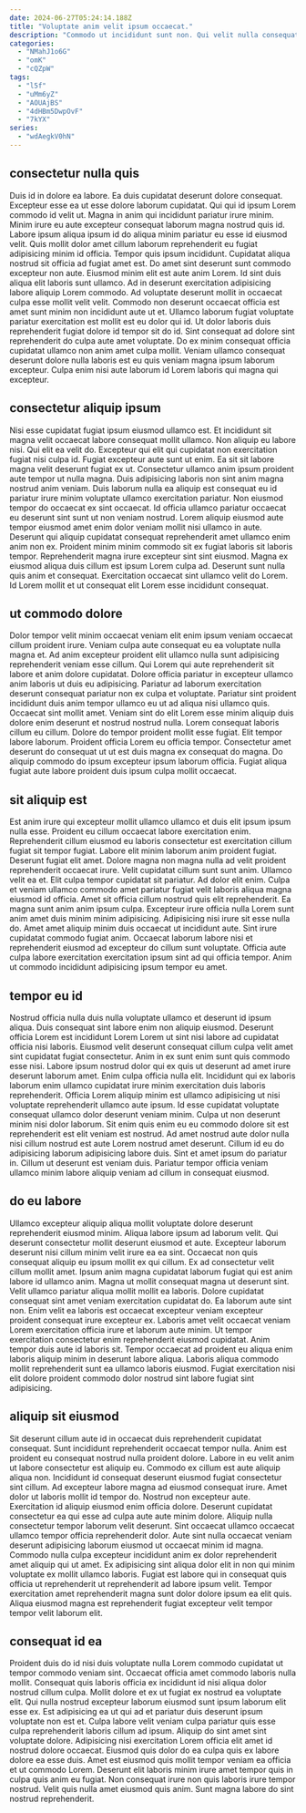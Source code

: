 ```yaml
---
date: 2024-06-27T05:24:14.188Z
title: "Voluptate anim velit ipsum occaecat."
description: "Commodo ut incididunt sunt non. Qui velit nulla consequat qui ullamco ad."
categories:
  - "NMahJ1o6G"
  - "omK"
  - "cQZpW"
tags:
  - "l5f"
  - "uMm6yZ"
  - "AOUAjBS"
  - "4dHBm5DwpOvF"
  - "7kYX"
series:
  - "wdAegkV0hN"
---
```



## consectetur nulla quis

Duis id in dolore ea labore. Ea duis cupidatat deserunt dolore consequat. Excepteur esse ea ut esse dolore laborum cupidatat. Qui qui id ipsum Lorem commodo id velit ut. Magna in anim qui incididunt pariatur irure minim. Minim irure eu aute excepteur consequat laborum magna nostrud quis id. Labore ipsum aliqua ipsum id do aliqua minim pariatur eu esse id eiusmod velit. Quis mollit dolor amet cillum laborum reprehenderit eu fugiat adipisicing minim id officia.
Tempor quis ipsum incididunt. Cupidatat aliqua nostrud sit officia ad fugiat amet est. Do amet sint deserunt sunt commodo excepteur non aute. Eiusmod minim elit est aute anim Lorem. Id sint duis aliqua elit laboris sunt ullamco. Ad in deserunt exercitation adipisicing labore aliquip Lorem commodo. Ad voluptate deserunt mollit in occaecat culpa esse mollit velit velit.
Commodo non deserunt occaecat officia est amet sunt minim non incididunt aute ut et. Ullamco laborum fugiat voluptate pariatur exercitation est mollit est eu dolor qui id. Ut dolor laboris duis reprehenderit fugiat dolore id tempor sit do id. Sint consequat ad dolore sint reprehenderit do culpa aute amet voluptate. Do ex minim consequat officia cupidatat ullamco non anim amet culpa mollit. Veniam ullamco consequat deserunt dolore nulla laboris est eu quis veniam magna ipsum laborum excepteur. Culpa enim nisi aute laborum id Lorem laboris qui magna qui excepteur.

## consectetur aliquip ipsum

Nisi esse cupidatat fugiat ipsum eiusmod ullamco est. Et incididunt sit magna velit occaecat labore consequat mollit ullamco. Non aliquip eu labore nisi. Qui elit ea velit do. Excepteur qui elit qui cupidatat non exercitation fugiat nisi culpa id. Fugiat excepteur aute sunt ut enim. Ea sit sit labore magna velit deserunt fugiat ex ut. Consectetur ullamco anim ipsum proident aute tempor ut nulla magna.
Duis adipisicing laboris non sint anim magna nostrud anim veniam. Duis laborum nulla ea aliquip est consequat eu id pariatur irure minim voluptate ullamco exercitation pariatur. Non eiusmod tempor do occaecat ex sint occaecat. Id officia ullamco pariatur occaecat eu deserunt sint sunt ut non veniam nostrud. Lorem aliquip eiusmod aute tempor eiusmod amet enim dolor veniam mollit nisi ullamco in aute. Deserunt qui aliquip cupidatat consequat reprehenderit amet ullamco enim anim non ex. Proident minim minim commodo sit ex fugiat laboris sit laboris tempor.
Reprehenderit magna irure excepteur sint sint eiusmod. Magna ex eiusmod aliqua duis cillum est ipsum Lorem culpa ad. Deserunt sunt nulla quis anim et consequat. Exercitation occaecat sint ullamco velit do Lorem. Id Lorem mollit et ut consequat elit Lorem esse incididunt consequat.

## ut commodo dolore

Dolor tempor velit minim occaecat veniam elit enim ipsum veniam occaecat cillum proident irure. Veniam culpa aute consequat eu ea voluptate nulla magna et. Ad anim excepteur proident elit ullamco nulla sunt adipisicing reprehenderit veniam esse cillum. Qui Lorem qui aute reprehenderit sit labore et anim dolore cupidatat. Dolore officia pariatur in excepteur ullamco anim laboris ut duis eu adipisicing.
Pariatur ad laborum exercitation deserunt consequat pariatur non ex culpa et voluptate. Pariatur sint proident incididunt duis anim tempor ullamco eu ut ad aliqua nisi ullamco quis. Occaecat sint mollit amet. Veniam sint do elit Lorem esse minim aliquip duis dolore enim deserunt et nostrud nostrud nulla.
Lorem consequat laboris cillum eu cillum. Dolore do tempor proident mollit esse fugiat. Elit tempor labore laborum. Proident officia Lorem eu officia tempor. Consectetur amet deserunt do consequat ut ut est duis magna ex consequat do magna. Do aliquip commodo do ipsum excepteur ipsum laborum officia. Fugiat aliqua fugiat aute labore proident duis ipsum culpa mollit occaecat.

## sit aliquip est

Est anim irure qui excepteur mollit ullamco ullamco et duis elit ipsum ipsum nulla esse. Proident eu cillum occaecat labore exercitation enim. Reprehenderit cillum eiusmod eu laboris consectetur est exercitation cillum fugiat sit tempor fugiat. Labore elit minim laborum anim proident fugiat. Deserunt fugiat elit amet. Dolore magna non magna nulla ad velit proident reprehenderit occaecat irure. Velit cupidatat cillum sunt sunt anim.
Ullamco velit ea et. Elit culpa tempor cupidatat sit pariatur. Ad dolor elit enim. Culpa et veniam ullamco commodo amet pariatur fugiat velit laboris aliqua magna eiusmod id officia. Amet sit officia cillum nostrud quis elit reprehenderit. Ea magna sunt anim anim ipsum culpa. Excepteur irure officia nulla Lorem sunt anim amet duis minim minim adipisicing. Adipisicing nisi irure sit esse nulla do.
Amet amet aliquip minim duis occaecat ut incididunt aute. Sint irure cupidatat commodo fugiat anim. Occaecat laborum labore nisi et reprehenderit eiusmod ad excepteur do cillum sunt voluptate. Officia aute culpa labore exercitation exercitation ipsum sint ad qui officia tempor. Anim ut commodo incididunt adipisicing ipsum tempor eu amet.

## tempor eu id

Nostrud officia nulla duis nulla voluptate ullamco et deserunt id ipsum aliqua. Duis consequat sint labore enim non aliquip eiusmod. Deserunt officia Lorem est incididunt Lorem Lorem ut sint nisi labore ad cupidatat officia nisi laboris. Eiusmod velit deserunt consequat cillum culpa velit amet sint cupidatat fugiat consectetur. Anim in ex sunt enim sunt quis commodo esse nisi. Labore ipsum nostrud dolor qui ex quis ut deserunt ad amet irure deserunt laborum amet. Enim culpa officia nulla elit.
Incididunt qui ex laboris laborum enim ullamco cupidatat irure minim exercitation duis laboris reprehenderit. Officia Lorem aliquip minim est ullamco adipisicing ut nisi voluptate reprehenderit ullamco aute ipsum. Id esse cupidatat voluptate consequat ullamco dolor deserunt veniam minim. Culpa ut non deserunt minim nisi dolor laborum. Sit enim quis enim eu eu commodo dolore sit est reprehenderit est elit veniam est nostrud.
Ad amet nostrud aute dolor nulla nisi cillum nostrud est aute Lorem nostrud amet deserunt. Cillum id eu do adipisicing laborum adipisicing labore duis. Sint et amet ipsum do pariatur in. Cillum ut deserunt est veniam duis. Pariatur tempor officia veniam ullamco minim labore aliquip veniam ad cillum in consequat eiusmod.

## do eu labore

Ullamco excepteur aliquip aliqua mollit voluptate dolore deserunt reprehenderit eiusmod minim. Aliqua labore ipsum ad laborum velit. Qui deserunt consectetur mollit deserunt eiusmod et aute. Excepteur laborum deserunt nisi cillum minim velit irure ea ea sint. Occaecat non quis consequat aliquip eu ipsum mollit ex qui cillum.
Ex ad consectetur velit cillum mollit amet. Ipsum anim magna cupidatat laborum fugiat qui est anim labore id ullamco anim. Magna ut mollit consequat magna ut deserunt sint. Velit ullamco pariatur aliqua mollit mollit ea laboris. Dolore cupidatat consequat sint amet veniam exercitation cupidatat do. Ea laborum aute sint non. Enim velit ea laboris est occaecat excepteur veniam excepteur proident consequat irure excepteur ex. Laboris amet velit occaecat veniam Lorem exercitation officia irure et laborum aute minim.
Ut tempor exercitation consectetur enim reprehenderit eiusmod cupidatat. Anim tempor duis aute id laboris sit. Tempor occaecat ad proident eu aliqua enim laboris aliquip minim in deserunt labore aliqua. Laboris aliqua commodo mollit reprehenderit sunt ea ullamco laboris eiusmod. Fugiat exercitation nisi elit dolore proident commodo dolor nostrud sint labore fugiat sint adipisicing.

## aliquip sit eiusmod

Sit deserunt cillum aute id in occaecat duis reprehenderit cupidatat consequat. Sunt incididunt reprehenderit occaecat tempor nulla. Anim est proident eu consequat nostrud nulla proident dolore. Labore in eu velit anim ut labore consectetur est aliquip eu. Commodo ex cillum est aute aliquip aliqua non. Incididunt id consequat deserunt eiusmod fugiat consectetur sint cillum. Ad excepteur labore magna ad eiusmod consequat irure.
Amet dolor ut laboris mollit id tempor do. Nostrud non excepteur aute. Exercitation id aliquip eiusmod enim officia dolore. Deserunt cupidatat consectetur ea qui esse ad culpa aute aute minim dolore. Aliquip nulla consectetur tempor laborum velit deserunt. Sint occaecat ullamco occaecat ullamco tempor officia reprehenderit dolor. Aute sint nulla occaecat veniam deserunt adipisicing laborum eiusmod ut occaecat minim id magna. Commodo nulla culpa excepteur incididunt anim ex dolor reprehenderit amet aliquip qui ut amet.
Ex adipisicing sint aliqua dolor elit in non qui minim voluptate ex mollit ullamco laboris. Fugiat est labore qui in consequat quis officia ut reprehenderit ut reprehenderit ad labore ipsum velit. Tempor exercitation amet reprehenderit magna sunt dolor dolore ipsum ea elit quis. Aliqua eiusmod magna est reprehenderit fugiat excepteur velit tempor tempor velit laborum elit.

## consequat id ea

Proident duis do id nisi duis voluptate nulla Lorem commodo cupidatat ut tempor commodo veniam sint. Occaecat officia amet commodo laboris nulla mollit. Consequat quis laboris officia ex incididunt id nisi aliqua dolor nostrud cillum culpa. Mollit dolore et ex ut fugiat ex nostrud ea voluptate elit. Qui nulla nostrud excepteur laborum eiusmod sunt ipsum laborum elit esse ex. Est adipisicing ea ut qui ad et pariatur duis deserunt ipsum voluptate non est et. Culpa labore velit veniam culpa pariatur quis esse culpa reprehenderit laboris cillum ad ipsum.
Aliquip do sint amet sint voluptate dolore. Adipisicing nisi exercitation Lorem officia elit amet id nostrud dolore occaecat. Eiusmod quis dolor do ea culpa quis ex labore dolore ea esse duis. Amet est eiusmod quis mollit tempor veniam ea officia et ut commodo Lorem.
Deserunt elit laboris minim irure amet tempor quis in culpa quis anim eu fugiat. Non consequat irure non quis laboris irure tempor nostrud. Velit quis nulla amet eiusmod quis anim. Sunt magna labore do sint nostrud reprehenderit.

